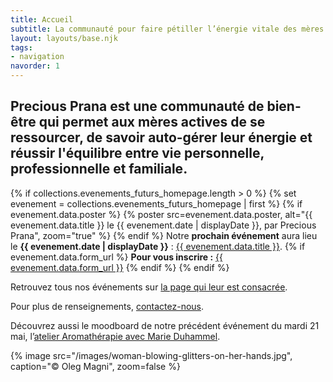 ```yaml
---
title: Accueil
subtitle: La communauté pour faire pétiller l’énergie vitale des mères actives
layout: layouts/base.njk
tags:
- navigation
navorder: 1
---
```


## Precious Prana est une communauté de bien-être qui permet aux mères actives de se ressourcer, de savoir auto-gérer leur énergie et réussir l'équilibre entre vie personnelle, professionnelle et familiale.

{% if collections.evenements_futurs_homepage.length > 0 %}
  {% set evenement = collections.evenements_futurs_homepage | first %}
  {% if evenement.data.poster %}
{% poster src=evenement.data.poster, alt="{{ evenement.data.title }} le {{ evenement.date | displayDate }}, par Precious Prana", zoom="true" %}
  {% endif %}
Notre <strong>prochain événement</strong> aura lieu le <strong>{{ evenement.date | displayDate }}</strong> : <a href="{{ evenement.url }}">{{ evenement.data.title }}</a>.
  {% if evenement.data.form_url %}
<strong>Pour vous inscrire :</strong> <a href="{{ evenement.data.form_url }}">{{ evenement.data.form_url }}</a>
  {% endif %}
{% endif %}

Retrouvez tous nos événements sur [la page qui leur est consacrée](/evenements/).

Pour plus de renseignements, [contactez-nous](/contact/).

Découvrez aussi le moodboard de notre précédent événement du mardi 21 mai, l’[atelier Aromathérapie avec Marie Duhammel](/evenements/2019/05/21/atelier-aromatherapie/).

{% image src="/images/woman-blowing-glitters-on-her-hands.jpg", caption="© Oleg Magni", zoom=false %}